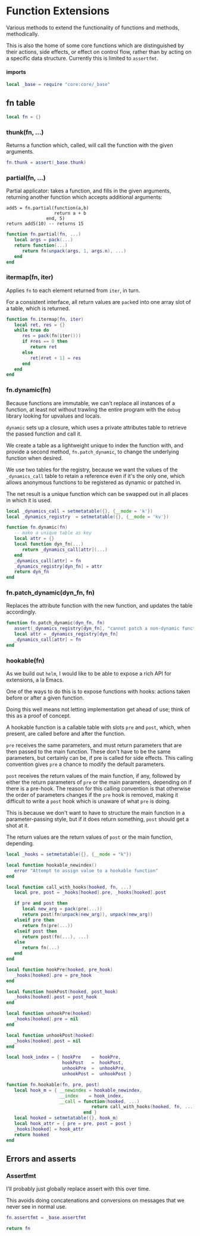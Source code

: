 # Function Extensions


  Various methods to extend the functionality of functions and methods,
methodically.


This is also the home of some core functions which are distinguished by their
actions, side effects, or effect on control flow, rather than by acting on
a specific data structure.  Currently this is limited to ``assertfmt``.


#### imports

```lua
local _base = require "core:core/_base"
```
## fn table

```lua
local fn = {}
```
### thunk(fn, ...)

Returns a function which, called, will call the function with the given
arguments.

```lua
fn.thunk = assert(_base.thunk)
```
### partial(fn, ...)

Partial applicator: takes a function, and fills in the given arguments,
returning another function which accepts additional arguments:

```lua-example
add5 = fn.partial(function(a,b)
                  return a + b
               end, 5)
return add5(10) -- returns 15
```
```lua
function fn.partial(fn, ...)
   local args = pack(...)
   return function(...)
      return fn(unpack(args, 1, args.n), ...)
   end
end
```
### itermap(fn, iter)

Applies ``fn`` to each element returned from ``iter``, in turn.


For a consistent interface, all return values are ``pack``ed into one array
slot of a table, which is returned.

```lua
function fn.itermap(fn, iter)
   local ret, res = {}
   while true do
      res = pack(fn(iter()))
      if #res == 0 then
         return ret
      else
         ret[#ret + 1] = res
      end
   end
end
```
### fn.dynamic(fn)

Because functions are immutable, we can't replace all instances of a function,
at least not without trawling the entire program with the ``debug`` library
looking for upvalues and locals.


``dynamic`` sets up a closure, which uses a private attributes table to retrieve
the passed function and call it.


We create a table as a lightweight unique to index the function with, and
provide a second method, ``fn.patch_dynamic``, to change the underlying function
when desired.


We use two tables for the registry, because we want the values of the
``_dynamics_call`` table to retain a reference even if it's the only one, which
allows anonymous functions to be registered as dynamic or patched in.


The net result is a unique function which can be swapped out in all places in
which it is used.

```lua
local _dynamics_call = setmetatable({}, {__mode = 'k'})
local _dynamics_registry  = setmetatable({}, {__mode = 'kv'})

function fn.dynamic(fn)
   -- make a unique table as key
   local attr = {}
   local function dyn_fn(...)
      return _dynamics_call[attr](...)
   end
   _dynamics_call[attr] = fn
   _dynamics_registry[dyn_fn] = attr
   return dyn_fn
end
```
### fn.patch_dynamic(dyn_fn, fn)

Replaces the attribute function with the new function, and updates the table
accordingly.

```lua
function fn.patch_dynamic(dyn_fn, fn)
   assert(_dynamics_registry[dyn_fn], "cannot patch a non-dynamic function")
   local attr = _dynamics_registry[dyn_fn]
   _dynamics_call[attr] = fn
end
```
### hookable(fn)

As we build out ``helm``, I would like to be able to expose a rich API for
extensions, a la Emacs.


One of the ways to do this is to expose functions with hooks: actions taken
before or after a given function.


Doing this well means not letting implementation get ahead of use; think of
this as a proof of concept.


A hookable function is a callable table with slots ``pre`` and ``post``, which,
when present, are called before and after the function.


``pre`` receives the same parameters, and must return parameters that are then
passed to the main function.  These don't have to be the same parameters,
but certainly can be, if pre is called for side effects.  This calling
convention gives ``pre`` a chance to modify the default parameters.


``post`` receives the return values of the main function, if any, followed by
either the return parameters of ``pre`` or the main parameters, depending on if
there is a pre-hook.  The reason for this calling convention is that otherwise
the order of parameters changes if the ``pre`` hook is removed, making it
difficult to write a ``post`` hook which is unaware of what ``pre`` is doing.


This is because we don't want to have to structure the main function in a
parameter-passing style, but if it does return something, ``post`` should get a
shot at it.


The return values are the return values of ``post`` or the main function,
depending.

```lua
local _hooks = setmetatable({}, {__mode = "k"})

local function hookable_newindex()
   error "Attempt to assign value to a hookable function"
end

local function call_with_hooks(hooked, fn, ...)
   local pre, post = _hooks[hooked].pre, _hooks[hooked].post

   if pre and post then
      local new_arg = pack(pre(...))
      return post(fn(unpack(new_arg)), unpack(new_arg))
   elseif pre then
      return fn(pre(...))
   elseif post then
      return post(fn(...), ...)
   else
      return fn(...)
   end
end

local function hookPre(hooked, pre_hook)
   _hooks[hooked].pre = pre_hook
end

local function hookPost(hooked, post_hook)
   _hooks[hooked].post = post_hook
end

local function unhookPre(hooked)
   _hooks[hooked].pre = nil
end

local function unhookPost(hooked)
   _hooks[hooked].post = nil
end

local hook_index = { hookPre    =  hookPre,
                     hookPost   =  hookPost,
                     unhookPre  =  unhookPre,
                     unhookPost =  unhookPost }

function fn.hookable(fn, pre, post)
   local hook_m = { __newindex = hookable_newindex,
                    __index    = hook_index,
                    __call = function(hooked, ...)
                                return call_with_hooks(hooked, fn, ...)
                             end }
   local hooked = setmetatable({}, hook_m)
   local hook_attr = { pre = pre, post = post }
   _hooks[hooked] = hook_attr
   return hooked
end

```
## Errors and asserts


### Assertfmt

I'll probably just globally replace assert with this over time.


This avoids doing concatenations and conversions on messages that we never
see in normal use.

```lua
fn.assertfmt = _base.assertfmt
```
```lua
return fn
```

